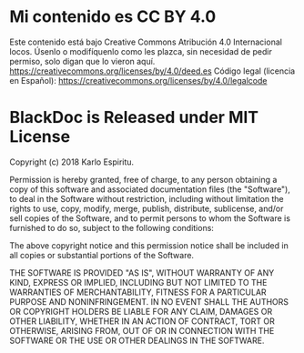# Mi contenido es CC BY 4.0
Este contenido está bajo Creative Commons Atribución 4.0 Internacional locos. Úsenlo o modifíquenlo como les plazca, sin necesidad de pedir permiso, solo digan que lo vieron aquí.
https://creativecommons.org/licenses/by/4.0/deed.es
Código legal (licencia en Español): https://creativecommons.org/licenses/by/4.0/legalcode

# BlackDoc is Released under MIT License

Copyright (c) 2018 Karlo Espiritu.

Permission is hereby granted, free of charge, to any person obtaining a copy of this software and associated documentation files (the "Software"), to deal in the Software without restriction, including without limitation the rights to use, copy, modify, merge, publish, distribute, sublicense, and/or sell copies of the Software, and to permit persons to whom the Software is furnished to do so, subject to the following conditions:

The above copyright notice and this permission notice shall be included in all copies or substantial portions of the Software.

THE SOFTWARE IS PROVIDED "AS IS", WITHOUT WARRANTY OF ANY KIND, EXPRESS OR IMPLIED, INCLUDING BUT NOT LIMITED TO THE WARRANTIES OF MERCHANTABILITY, FITNESS FOR A PARTICULAR PURPOSE AND NONINFRINGEMENT. IN NO EVENT SHALL THE AUTHORS OR COPYRIGHT HOLDERS BE LIABLE FOR ANY CLAIM, DAMAGES OR OTHER LIABILITY, WHETHER IN AN ACTION OF CONTRACT, TORT OR OTHERWISE, ARISING FROM, OUT OF OR IN CONNECTION WITH THE SOFTWARE OR THE USE OR OTHER DEALINGS IN THE SOFTWARE.
